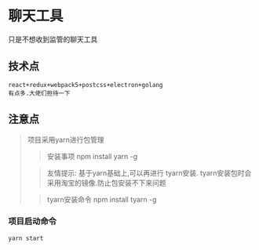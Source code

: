 # 聊天工具

只是不想收到监管的聊天工具

## 技术点

    react+redux+webpack5+postcss+electron+golang
    有点多.大佬们担待一下

## 注意点

> 项目采用yarn进行包管理
>> 安装事项 npm install yarn -g
>
>> 友情提示: 基于yarn基础上,可以再进行 tyarn安装. tyarn安装包时会采用淘宝的镜像.防止包安装不下来问题
>
>> tyarn安装命令 npm install tyarn -g


### 项目启动命令

    yarn start